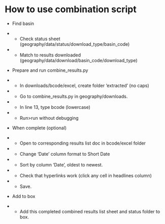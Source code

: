 # How to use combination script

- Find basin
- * Check status sheet (geography/data/status/download_type/basin_code)
- * Match to results downloaded (geography/data/download/basin_code/download_type)

- Prepare and run combine_results.py
- * In downloads/bcode/excel, create folder ‘extracted’ (no caps)
- * Go to combine_results.py in geography/downloads. 
- * In line 13, type bcode (lowercase)
- * Run>run without debugging

- When complete (optional)
- * Open to corresponding results list doc in bcode/excel folder
- * Change ‘Date’ column format to Short Date
- * Sort by column ‘Date’, oldest to newest.
- * Check that hyperlinks work (click any cell in headlines column)
- * Save. 

- Add to box
- * Add this completed combined results list sheet and status folder to box.


